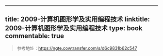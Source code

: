 
---
title: 2009-计算机图形学及实用编程技术
linktitle: 2009-计算机图形学及实用编程技术
type: book
commentable: true
---

> 参考地址：https://ngte.cowtransfer.com/s/d6c9831b62c547

    